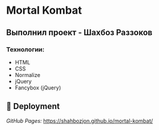 # Mortal Kombat
## Выполнил проект - Шахбоз Раззоков
### Технологии:
- HTML
- CSS
- Normalize
- jQuery
- Fancybox (jQuery)
## 📌 Deployment
<em>GitHub Pages: </em> https://shahbozjon.github.io/mortal-kombat/
